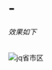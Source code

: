 # -
###### 效果如下
![jq省市区](https://upload-images.jianshu.io/upload_images/10087883-2c3cbcaa1ba56b51.png?imageMogr2/auto-orient/strip%7CimageView2/2/w/684/format/webp)
